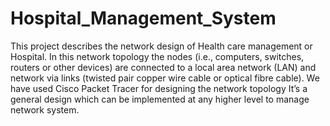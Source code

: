 # Hospital_Management_System

This project describes the network design of Health care management or
Hospital. In this network topology the nodes (i.e., computers, switches,
routers or other devices) are connected to a local area network (LAN)
and network via links (twisted pair copper wire cable or optical fibre
cable). We have used Cisco Packet Tracer for designing the network
topology It’s a general design which can be implemented at any higher
level to manage network system.
